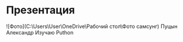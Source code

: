 # Презентация 
![Фото](C:\Users\User\OneDrive\Рабочий стол\Фото самсунг)
Пуцын Александр
Изучаю Puthon
